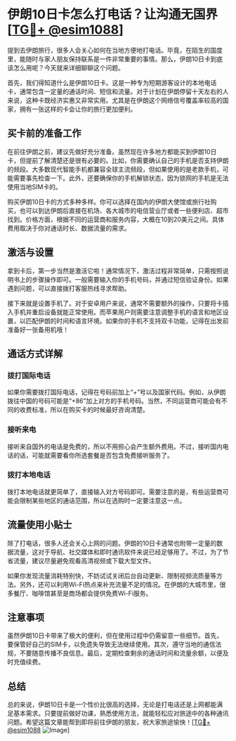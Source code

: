 # 伊朗10日卡怎么打电话？让沟通无国界[[TG💪+ @esim1088](https://t.me/s/esim1088)]

提到去伊朗旅行，很多人会关心如何在当地方便地打电话。毕竟，在陌生的国度里，能随时与家人朋友保持联系是一件非常重要的事情。那么，伊朗10日卡到底该怎么用呢？今天就来详细聊聊这个问题。

首先，我们得知道什么是伊朗10日卡。这是一种专为短期游客设计的本地电话卡，通常包含一定量的通话时间、短信和流量。对于计划在伊朗停留十天左右的人来说，这种卡既经济实惠又非常实用。尤其是在伊朗这个网络信号覆盖率较高的国家，拥有一张这样的卡会让你的旅行更加便利。

## **买卡前的准备工作**

在前往伊朗之前，建议先做好充分准备。虽然现在许多地方都能买到伊朗10日卡，但提前了解清楚还是很有必要的。比如，你需要确认自己的手机是否支持伊朗的频段。大多数现代智能手机都兼容全球主流频段，但如果使用的是老款手机，可能需要事先检查一下。此外，还要确保你的手机解锁状态，因为锁网的手机是无法使用当地SIM卡的。

购买伊朗10日卡的方式多种多样。你可以选择在国内的伊朗大使馆或旅行社购买，也可以到达伊朗后直接在机场、各大城市的电信营业厅或者一些便利店、超市找到。价格方面，根据不同的运营商和服务内容，大概在10到20美元之间。具体费用取决于你对通话时长、数据流量的需求。

## **激活与设置**

拿到卡后，第一步当然是激活它啦！通常情况下，激活过程非常简单，只需按照说明书上的步骤操作即可。一般需要输入你的手机号码，并通过短信验证身份。如果遇到问题，可以直接拨打客服热线寻求帮助。

接下来就是设置手机了。对于安卓用户来说，通常不需要额外的操作，只要将卡插入手机并重启设备就能正常使用。而苹果用户则需要注意调整手机的语言和地区设置，以匹配伊朗的时间和语言环境。如果你的手机不支持双卡功能，记得在出发前准备好一张备用机哦！

## **通话方式详解**

### **拨打国际电话**
如果你需要拨打国际电话，记得在号码前加上“+”号以及国家代码。例如，从伊朗拨往中国的号码可能是“+86”加上对方的手机号码。当然，不同运营商可能会有不同的收费标准，所以在购买卡的时候最好咨询清楚。

### **接听来电**
接听来自国外的电话是免费的，所以不用担心会产生额外费用。不过，接听国内电话的话，可能就需要看你所选套餐是否包含免费接听服务了。

### **拨打本地电话**
拨打本地电话就更简单了，直接输入对方号码即可。需要注意的是，有些运营商可能会限制某些地区的通话范围，所以在选购时一定要注意这一点。

## **流量使用小贴士**

除了打电话，很多人还会关心上网的问题。伊朗的10日卡通常也附带一定量的数据流量，这对于导航、社交媒体和即时通讯软件来说已经足够用了。不过，为了节省流量，建议尽量避免观看高清视频或下载大型文件。

如果你发现流量消耗特别快，不妨试试关闭后台自动更新、限制视频流质量等方法。另外，还可以利用Wi-Fi热点来补充流量不足的情况。在伊朗的大城市里，很多餐厅、咖啡馆甚至是商场都会提供免费Wi-Fi服务。

## **注意事项**

虽然伊朗10日卡带来了极大的便利，但在使用过程中仍需留意一些细节。首先，要保管好自己的SIM卡，以免遗失导致无法继续使用。其次，遵守当地的通信法规，不要随意传播不良信息。最后，定期检查剩余的通话时间和流量余额，以便及时充值续费。

## **总结**

总的来说，伊朗10日卡是一个性价比很高的选择，无论是打电话还是上网都能满足基本需求。只要提前做好功课，熟悉使用方法，就能轻松应对旅途中的各种通讯问题。希望这篇文章能帮到即将前往伊朗的朋友，祝大家旅途愉快！[[TG💪+ @esim1088](https://t.me/s/esim1088) ![Image](https://i.postimg.cc/4NQfJmqS/Snipaste-2025-05-13-00-14-12.png)]